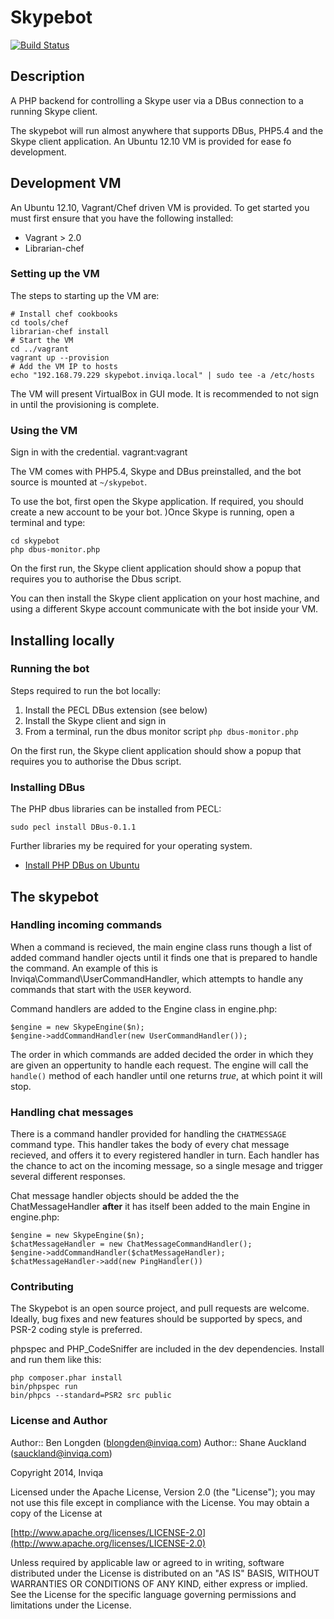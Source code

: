 # Skypebot

[![Build Status](https://travis-ci.org/inviqa/skypebot.png?branch=master)](https://travis-ci.org/inviqa/skypebot)

## Description

A PHP backend for controlling a Skype user via a DBus connection to a running Skype client.

The skypebot will run almost anywhere that supports DBus, PHP5.4 and the Skype client application. An Ubuntu 12.10 VM is provided for ease fo development.

## Development VM

An Ubuntu 12.10, Vagrant/Chef driven VM is provided. To get started you must first ensure that you have the following installed:

- Vagrant > 2.0
- Librarian-chef

### Setting up the VM

The steps to starting up the VM are:

    # Install chef cookbooks
    cd tools/chef
    librarian-chef install
    # Start the VM
    cd ../vagrant
    vagrant up --provision
    # Add the VM IP to hosts
    echo "192.168.79.229 skypebot.inviqa.local" | sudo tee -a /etc/hosts

The VM will present VirtualBox in GUI mode. It is recommended to not sign in until the provisioning is complete.

### Using the VM

Sign in with the credential. vagrant:vagrant

The VM comes with PHP5.4, Skype and DBus preinstalled, and the bot source is mounted at `~/skypebot`.

To use the bot, first open the Skype application. If required, you should create a new account to be your bot. )Once Skype is running, open a terminal and type:

    cd skypebot
    php dbus-monitor.php

On the first run, the Skype client application should show a popup that requires you to authorise the Dbus script.

You can then install the Skype client application on your host machine, and using a different Skype account communicate with the bot inside your VM.

## Installing locally

### Running the bot

Steps required to run the bot locally:

1. Install the PECL DBus extension (see below)
1. Install the Skype client and sign in
1. From a terminal, run the dbus monitor script `php dbus-monitor.php`

On the first run, the Skype client application should show a popup that requires you to authorise the Dbus script.

### Installing DBus

The PHP dbus libraries can be installed from PECL:

    sudo pecl install DBus-0.1.1

Further libraries my be required for your operating system.

- [Install PHP DBus on Ubuntu](http://web-dev-wiki.blogspot.co.uk/2012/11/how-to-install-dbus-for-php-on-ubuntu.html)

## The skypebot

### Handling incoming commands

When a command is recieved, the main engine class runs though a list of added command handler ojects until it finds one that is prepared to handle the command. An example of this is Inviqa\Command\UserCommandHandler, which attempts to handle any commands that start with the `USER` keyword.

Command handlers are added to the Engine class in engine.php:

    $engine = new SkypeEngine($n);
    $engine->addCommandHandler(new UserCommandHandler());

The order in which commands are added decided the order in which they are given an oppertunity to handle each request. The engine will call the `handle()` method of each handler until one returns _true_, at which point it will stop.

### Handling chat messages

There is a command handler provided for handling the `CHATMESSAGE` command type. This handler takes the body of every chat message recieved, and offers it to every registered handler in turn. Each handler has the chance to act on the incoming message, so a single mesage and trigger several different responses.

Chat message handler objects should be added the the ChatMessageHandler **after** it has itself been added to the main Engine in engine.php:

    $engine = new SkypeEngine($n);
    $chatMessageHandler = new ChatMessageCommandHandler();
    $engine->addCommandHandler($chatMessageHandler);
    $chatMessageHandler->add(new PingHandler())

### Contributing

The Skypebot is an open source project, and pull requests are welcome. Ideally, bug fixes and new features should be supported by specs, and PSR-2 coding style is preferred.

phpspec and PHP_CodeSniffer are included in the dev dependencies. Install and run them like this:

    php composer.phar install
    bin/phpspec run
    bin/phpcs --standard=PSR2 src public

### License and Author

   Author:: Ben Longden (blongden@inviqa.com)
   Author:: Shane Auckland (sauckland@inviqa.com)

   Copyright 2014, Inviqa

   Licensed under the Apache License, Version 2.0 (the "License");
   you may not use this file except in compliance with the License.
   You may obtain a copy of the License at

   [http://www.apache.org/licenses/LICENSE-2.0](http://www.apache.org/licenses/LICENSE-2.0)

   Unless required by applicable law or agreed to in writing, software
   distributed under the License is distributed on an "AS IS" BASIS,
   WITHOUT WARRANTIES OR CONDITIONS OF ANY KIND, either express or implied.
   See the License for the specific language governing permissions and
   limitations under the License.
